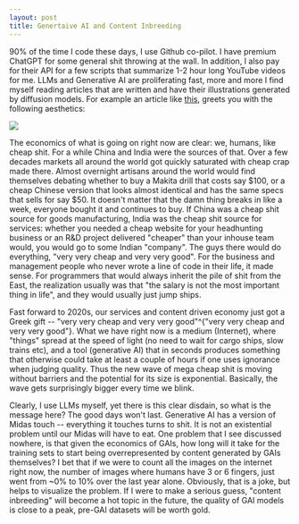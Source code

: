 ```yaml
---
layout: post
title: Genertaive AI and Content Inbreeding
---
```


90% of the time I code these days, I use Github co-pilot. I have premium ChatGPT for some general shit throwing at the wall. In addition, I also pay for their API for a few scripts that summarize 1-2 hour long YouTube videos for me. LLMs and Generative AI are proliferating fast, more and more I find myself reading articles that are written and have their illustrations generated by diffusion models. For example an article like [this](https://haroonhaider.wordpress.com/2023/01/26/inflows-into-global-money-market-funds-reach-record-highs-amidst-economic-uncertainty/), greets you with the following aesthetics:

![](https://haroonhaider.files.wordpress.com/2023/01/dhfuguh_super_rich_peoplestock_marketmoneypatienceanalysis_f34e8d2a-8cf2-4af3-9232-c8c1399fa650.jpg)

The economics of what is going on right now are clear: we, humans, like cheap shit. For a while China and India were the sources of that. Over a few decades markets all around the world got quickly saturated with cheap crap made there. Almost overnight artisans around the world would find themselves debating whether to buy a Makita drill that costs say $100, or a cheap Chinese version that looks almost identical and has the same specs that sells for say $50. It doesn't matter that the damn thing breaks in like a week, everyone bought it and continues to buy. If China was a cheap shit source for goods manufacturing, India was the cheap shit source for services: whether you needed a cheap website for your headhunting business or an R&D project delivered "cheaper" than your inhouse team would, you would go to some Indian "company". The guys there would do everything, "very very cheap and very very good". For the business and management people who never wrote a line of code in their life, it made sense. For programmers that would always inherit the pile of shit from the East, the realization usually was that "the salary is not the most important thing in life", and they would usually just jump ships.

Fast forward to 2020s, our services and content driven economy just got a Greek gift -- "very very cheap and very very good"^{"very very cheap and very very good"}. What we have right now is a medium (Internet), where "things" spread at the speed of light (no need to wait for cargo ships, slow trains etc), and a tool (generative AI) that in seconds produces something that otherwise could take at least a couple of hours if one uses ignorance when judging quality. Thus the new wave of mega cheap shit is moving without barriers and the potential for its size is exponential. Basically, the wave gets surprisingly bigger every time we blink.

Clearly, I use LLMs myself, yet there is this clear disdain, so what is the message here? The good days won't last. Generative AI has a version of Midas touch -- everything it touches turns to shit. It is not an existential problem until our Midas will have to eat. One problem that I see discussed nowhere, is that given the economics of GAIs, how long will it take for the training sets to start being overrepresented by content generated by GAIs themselves? I bet that if we were to count all the images on the internet right now, the number of images where humans have 3 or 6 fingers, just went from ~0% to 10% over the last year alone. Obviously, that is a joke, but helps to visualize the problem. If I were to make a serious guess, "content inbreeding" will become a hot topic in the future, the quality of GAI models is close to a peak, pre-GAI datasets will be worth gold.
